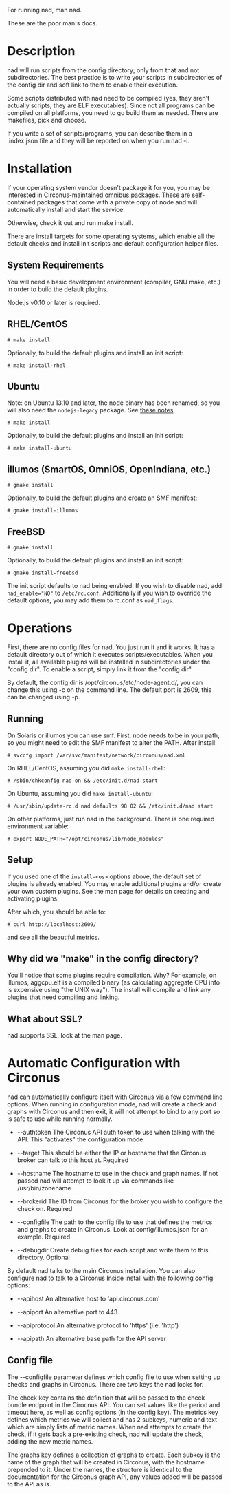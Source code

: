For running nad, man nad.

These are the poor man's docs.

Description
===

nad will run scripts from the config directory; only from that
and not subdirectories.  The best practice is to write your scripts
in subdirectories of the config dir and soft link to them to enable
their execution.

Some scripts distributed with nad need to be compiled (yes, they aren't
actually scripts, they are ELF executables).  Since not all programs
can be compiled on all platforms, you need to go build them as needed.
There are makefiles, pick and choose.

If you write a set of scripts/programs, you can describe them in a
.index.json file and they will be reported on when you run nad -i.

Installation
===

If your operating system vendor doesn't package it for you, you may be
interested in Circonus-maintained 
[omnibus packages](http://updates.circonus.net/node-agent/packages/ "nad omnibus packages").
These are self-contained packages that come with a private copy of node
and will automatically install and start the service.

Otherwise, check it out and run make install.

There are install targets for some operating systems, which enable
all the default checks and install init scripts and default configuration 
helper files.

System Requirements
---
You will need a basic development environment (compiler, GNU make, etc.)
in order to build the default plugins.

Node.js v0.10 or later is required.

RHEL/CentOS
---
    # make install

Optionally, to build the default plugins and install an init script:

    # make install-rhel

Ubuntu
---
Note: on Ubuntu 13.10 and later, the node binary has been renamed, so you will
also need the `nodejs-legacy` package.
See [these notes](https://github.com/joyent/node/wiki/Installing-Node.js-via-package-manager#ubuntu-mint-elementary-os "Ubuntu notes").

    # make install

Optionally, to build the default plugins and install an init script:

    # make install-ubuntu

illumos (SmartOS, OmniOS, OpenIndiana, etc.)
---
    # gmake install

Optionally, to build the default plugins and create an SMF manifest:

    # gmake install-illumos

FreeBSD
---
    # gmake install

Optionally, to build the default plugins and install an init script:

    # gmake install-freebsd

The init script defaults to nad being enabled. If you wish to disable
nad, add `nad_enable="NO"` to `/etc/rc.conf`.  Additionally if you
wish to override the default options, you may add them to rc.conf as
`nad_flags`.

Operations
===

First, there are no config files for nad. You just run it and it works.
It has a default directory out of which it executes scripts/executables.
When you install it, all available plugins will be installed in
subdirectories under the "config dir".  To enable a script, simply link
it from the "config dir".

By default, the config dir is /opt/circonus/etc/node-agent.d/, you can change
this using -c on the command line.  The default port is 2609, this can be
changed using -p.

Running
---

On Solaris or illumos you can use smf.  First, node needs to be in your path,
so you might need to edit the SMF manifest to alter the PATH. After install:

    # svccfg import /var/svc/manifest/network/circonus/nad.xml

On RHEL/CentOS, assuming you did `make install-rhel`:

    # /sbin/chkconfig nad on && /etc/init.d/nad start

On Ubuntu, assuming you did `make install-ubuntu`:

    # /usr/sbin/update-rc.d nad defaults 98 02 && /etc/init.d/nad start

On other platforms, just run nad in the background. There is one required
environment variable:

   `# export NODE_PATH="/opt/circonus/lib/node_modules"`

Setup
---
If you used one of the `install-<os>` options above, the default set of
plugins is already enabled.  You may enable additional plugins and/or
create your own custom plugins.  See the man page for details on creating
and activating plugins.

After which, you should be able to:

    # curl http://localhost:2609/

and see all the beautiful metrics.

Why did we "make" in the config directory?
---

You'll notice that some plugins require compilation.  Why?
For example, on illumos, aggcpu.elf is a compiled binary 
(as calculating aggregate CPU info is expensive using "the UNIX way").
The install will compile and link any plugins that need compiling and linking.

What about SSL?
---

nad supports SSL, look at the man page.

Automatic Configuration with Circonus
===

nad can automatically configure itself with Circonus via a few command
line options.  When running in configuration mode, nad will create a check
and graphs with Circonus and then exit, it will not attempt to bind to any port
so is safe to use while running normally.

 * --authtoken <UUID>  The Circonus API auth token to use when talking with the API. This "activates" the configuration mode

 * --target <string> This should be either the IP or hostname that the Circonus broker can talk to                   this host at.  Required

 * --hostname <string> The hostname to use in the check and graph names.  If not passed nad will attempt to look it up via commands like /usr/bin/zonename

 * --brokerid <integer> The ID from Circonus for the broker you wish to configure the check on.  Required

 * --configfile <string> The path to the config file to use that defines the metrics and graphs to create in Circonus.  Look at config/illumos.json for an example.  Required

 * --debugdir <string> Create debug files for each script and write them to this directory. Optional

By default nad talks to the main Circonus installation.  You can also
configure nad to talk to a Circonus Inside install with the following
config options:

 * --apihost <string> An alternative host to 'api.circonus.com'

 * --apiport <integer> An alternative port to 443

 * --apiprotocol <stirng> An alternative protocol to 'https' (i.e. 'http')

 * --apipath <string> An alternative base path for the API server

Config file
---

The --configfile parameter defines which config file to use when setting up
checks and graphs in Circonus.  There are two keys the nad looks for.

The check key contains the definition that will be passed to the check bundle
endpoint in the Cirocnus API.  You can set values like the period and timeout
here, as well as config options (in the config key).  The metrics key defines
which metrics we will collect and has 2 subkeys, numeric and text which are 
simply lists of metric names.  When nad attempts to create the check, if it 
gets back a pre-existing check, nad will update the check, adding the new 
metric names.

The graphs key defines a collection of graphs to create.  Each subkey is the 
name of the graph that will be created in Circonus, with the hostname 
prepended to it.  Under the names, the structure is identical to the 
documentation for the Circonus graph API, any values added will be passed to 
the API as is.
